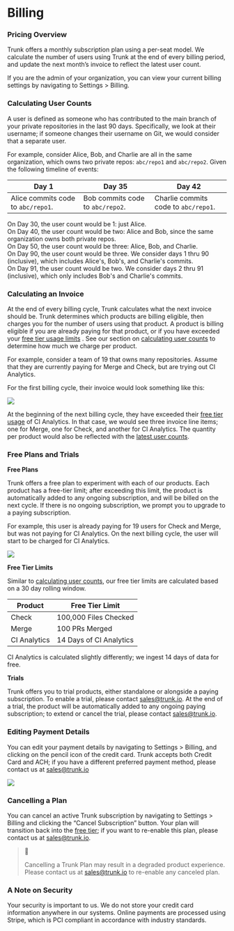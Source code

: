 # Billing

### Pricing Overview

Trunk offers a monthly subscription plan using a per-seat model. We calculate the number of users using Trunk at the end of every billing period, and update the next month’s invoice to reflect the latest user count.

If you are the admin of your organization, you can view your current billing settings by navigating to Settings > Billing.

### Calculating User Counts

A user is defined as someone who has contributed to the main branch of your private repositories in the last 90 days. Specifically, we look at their username; if someone changes their username on Git, we would consider that a separate user.

For example, consider Alice, Bob, and Charlie are all in the same organization, which owns two private repos: `abc/repo1` and `abc/repo2`. Given the following timeline of events:

| Day 1                              | Day 35                           | Day 42                               |
| ---------------------------------- | -------------------------------- | ------------------------------------ |
| Alice commits code to `abc/repo1`. | Bob commits code to `abc/repo2`. | Charlie commits code to `abc/repo1`. |

On Day 30, the user count would be 1: just Alice.\
On Day 40, the user count would be two: Alice and Bob, since the same organization owns both private repos.\
On Day 50, the user count would be three: Alice, Bob, and Charlie.\
On Day 90, the user count would be three. We consider days 1 thru 90 (inclusive), which includes Alice's, Bob's, and Charlie's commits.\
On Day 91, the user count would be two. We consider days 2 thru 91 (inclusive), which only includes Bob's and Charlie's commits.

### Calculating an Invoice

At the end of every billing cycle, Trunk calculates what the next invoice should be. Trunk determines which products are billing eligible, then charges you for the number of users using that product. A product is billing eligible if you are already paying for that product, or if you have exceeded your [free tier usage limits](doc:billing#free-tier-limits) . See our section on [calculating user counts](doc:billing#calculating-user-counts) to determine how much we charge per product.

For example, consider a team of 19 that owns many repositories. Assume that they are currently paying for Merge and Check, but are trying out CI Analytics.

For the first billing cycle, their invoice would look something like this:

![](https://files.readme.io/63bc876-Screen\_Shot\_2023-01-17\_at\_8.01.43\_PM.png)

At the beginning of the next billing cycle, they have exceeded their [free tier usage](doc:billing#free-tier-limits) of CI Analytics. In that case, we would see three invoice line items; one for Merge, one for Check, and another for CI Analytics. The quantity per product would also be reflected with the [latest user counts](doc:billing#calculating-user-counts).

### Free Plans and Trials

**Free Plans**

Trunk offers a free plan to experiment with each of our products. Each product has a free-tier limit; after exceeding this limit, the product is automatically added to any ongoing subscription, and will be billed on the next cycle. If there is no ongoing subscription, we prompt you to upgrade to a paying subscription.

For example, this user is already paying for 19 users for Check and Merge, but was not paying for CI Analytics. On the next billing cycle, the user will start to be charged for CI Analytics.

![](https://files.readme.io/f12daf8-Screen\_Shot\_2023-01-17\_at\_8.04.29\_PM.png)

**Free Tier Limits**

Similar to [calculating user counts](doc:billing#calculating-user-counts), our free tier limits are calculated based on a 30 day rolling window.

| Product      | Free Tier Limit         |
| ------------ | ----------------------- |
| Check        | 100,000 Files Checked   |
| Merge        | 100 PRs Merged          |
| CI Analytics | 14 Days of CI Analytics |

CI Analytics is calculated slightly differently; we ingest 14 days of data for free.

**Trials**

Trunk offers you to trial products, either standalone or alongside a paying subscription. To enable a trial, please contact [sales@trunk.io](mailto:sales@trunk.io). At the end of a trial, the product will be automatically added to any ongoing paying subscription; to extend or cancel the trial, please contact [sales@trunk.io](mailto:sales@trunk.io).

### Editing Payment Details

You can edit your payment details by navigating to Settings > Billing, and clicking on the pencil icon of the credit card. Trunk accepts both Credit Card and ACH; if you have a different preferred payment method, please contact us at sales@trunk.io

![](https://files.readme.io/d7adf4f-Screen\_Shot\_2023-01-17\_at\_8.08.17\_PM.png)

### Cancelling a Plan

You can cancel an active Trunk subscription by navigating to Settings > Billing and clicking the “Cancel Subscription” button. Your plan will transition back into the [free tier](doc:billing#free-plans); if you want to re-enable this plan, please contact us at sales@trunk.io.

> 🚧
>
> Cancelling a Trunk Plan may result in a degraded product experience. Please contact us at sales@trunk.io to re-enable any canceled plan.

### A Note on Security

Your security is important to us. We do not store your credit card information anywhere in our systems. Online payments are processed using Stripe, which is PCI compliant in accordance with industry standards.
